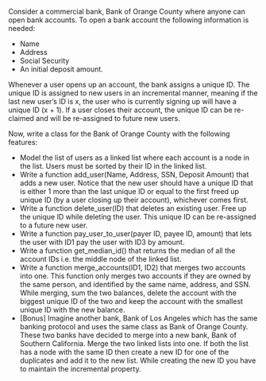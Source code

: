 Consider a commercial bank, Bank of Orange County where anyone can open bank accounts. To open a bank account the following information is needed: 

- Name 
- Address
- Social Security
- An initial deposit amount. 

Whenever a user opens up an account, the bank assigns a unique ID. The unique ID is assigned to new users in an incremental manner, meaning if the last new user’s ID is x, the user who is currently signing up will have a unique ID (x + 1). If a user closes their account, the unique ID can be re-claimed and will be re-assigned to future new users. 

Now, write a class for the Bank of Orange County with the following features:

- Model the list of users as a linked list where each account is a node in the list. Users must be sorted by their ID in the linked list.
- Write a function add_user(Name, Address, SSN, Deposit Amount) that adds a new user. Notice that the new user should have a unique ID that is either 1 more than the last unique ID or equal to the first freed up unique ID (by a user closing up their account), whichever comes first.
- Write a function delete_user(ID) that deletes an existing user. Free up the unique ID while deleting the user. This unique ID can be re-assigned to a future new user.
- Write a function pay_user_to_user(payer ID, payee ID, amount) that lets the user with ID1 pay the user with ID3 by amount.
- Write a function get_median_id() that returns the median of all the account IDs i.e. the middle node of the linked list.
- Write a function merge_accounts(ID1, ID2) that merges two accounts into one. This function only merges two accounts if they are owned by the same person, and identified by the same name, address, and SSN. While merging, sum the two balances, delete the account with the biggest unique ID of the two and keep the account with the smallest unique ID with the new balance.
- [Bonus] Imagine another bank, Bank of Los Angeles which has the same banking protocol and uses the same class as Bank of Orange County. These two banks have decided to merge into a new bank, Bank of Southern California. Merge the two linked lists into one. If both the list has a node with the same ID then create a new ID for one of the duplicates and add it to the new list. While creating the new ID you have to maintain the incremental property.
